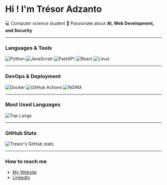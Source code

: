 # Hi ! I'm Trésor Adzanto

💻 Computer science student
🌱 Passionate about **AI, Web Development, and Security**

---

### Languages & Tools
![Python](https://img.shields.io/badge/Python-3776AB?style=for-the-badge&logo=python&logoColor=white)
![JavaScript](https://img.shields.io/badge/JavaScript-F7DF1E?style=for-the-badge&logo=javascript&logoColor=black)
![FastAPI](https://img.shields.io/badge/FastAPI-009688?style=for-the-badge&logo=fastapi&logoColor=white)
![React](https://img.shields.io/badge/React-20232A?style=for-the-badge&logo=react&logoColor=61DAFB)
![Linux](https://img.shields.io/badge/Linux-FCC624?style=for-the-badge&logo=linux&logoColor=black)

---

### DevOps & Deployment
![Docker](https://img.shields.io/badge/Docker-2496ED?style=for-the-badge&logo=docker&logoColor=white)
![GitHub Actions](https://img.shields.io/badge/GitHub_Actions-2088FF?style=for-the-badge&logo=github-actions&logoColor=white)
![NGINX](https://img.shields.io/badge/NGINX-009639?style=for-the-badge&logo=nginx&logoColor=white)

---

### Most Used Languages
![Top Langs](https://github-readme-stats.vercel.app/api/top-langs/?username=tresor-del&layout=compact&langs_count=8&theme=radical)

---

### GitHub Stats
![Tresor's GitHub stats](https://github-readme-stats.vercel.app/api?username=tresor-del&show_icons=true&theme=radical)

---

### How to reach me
-  [My Website](https://tresor-del.github.io)  
-  [LinkedIn](https://www.linkedin.com/in/tresor-del) 
